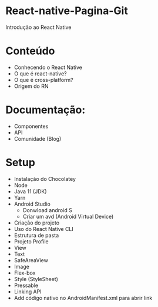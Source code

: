 # React-native-Pagina-Git

Introdução ao React Native


# Conteúdo
- Conhecendo o React Native
- O que é react-native?
- O que é cross-platform?
- Origem do RN
# Documentação:
- Componentes
- API
- Comunidade (Blog)
# Setup
- Instalação do Chocolatey
- Node
- Java 11 (JDK)
- Yarn
- Android Studio
  - Donwload android S
  - Criar um avd (Android Virtual Device)
- Criação do projeto
- Uso do React Native CLI
- Estrutura de pasta
- Projeto Profile
- View
- Text
- SafeAreaView
- Image
- Flex-box
- Style (StyleSheet)
- Pressable
- Linking API
- Add código nativo no AndroidManifest.xml para abrir link
